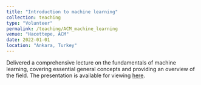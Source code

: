 ```yaml
---
title: "Introduction to machine learning"
collection: teaching
type: "Volunteer"
permalink: /teaching/ACM_machine_learning
venue: "Hacettepe, ACM"
date: 2022-01-01
location: "Ankara, Turkey"
---
```


Delivered a comprehensive lecture on the fundamentals of machine learning, covering essential general concepts and providing an overview of the field. The presentation is available for viewing [here](https://www.youtube.com/watch?v=5RG5GLD-AB4&t=27s).